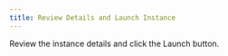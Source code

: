 ```yaml
---
title: Review Details and Launch Instance
---
```


Review the instance details and click the Launch button.
